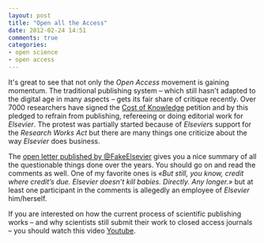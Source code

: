 ```yaml
---
layout: post
title: "Open all the Access"
date: 2012-02-24 14:51
comments: true
categories:
- open science
- open access
---
```


It's great to see that not only the *Open Access* movement is gaining momentum. The traditional publishing system – which still hasn't adapted to the digital age in many aspects – gets its fair share of critique recently. Over 7000 researchers have signed the [Cost of Knowledge](http://thecostofknowledge.com/) petition and by this pledged to refrain from publishing, refereeing or doing editorial work for *Elsevier*. The protest was partially started because of *Elsevier*s support for the *Research Works Act* but there are many things one criticize about the way *Elsevier* does business.

The [open letter published by @FakeElsevier](http://fakeelsevier.wordpress.com/2012/02/19/dear-elsevier-employees-with-love-from-fakeelsevier) gives you a nice summary of all the questionable things done over the years. You should go on and read the comments as well. One of my favorite ones is *«But still, you know, credit where credit’s due. Elsevier doesn’t kill babies. Directly. Any longer.»* but at least one participant in the comments is allegedly an employee of *Elsevier* him/herself.

If you are interested on how the current process of scientific publishing works – and why scientists still submit their work to closed access journals – you should watch this video [Youtube](http://www.youtube.com/watch?feature=player_embedded&v=7_UAGireJpQ).
